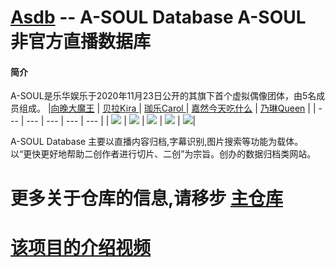 # [Asdb](https://asdb.live) -- A-SOUL Database  A-SOUL 非官方直播数据库 


#### 简介
A-SOUL是乐华娱乐于2020年11月23日公开的其旗下首个虚拟偶像团体，由5名成员组成。
|[向晚大魔王](https://space.bilibili.com/672346917 "向晚大魔王")   | [贝拉Kira ](https://space.bilibili.com/672353429/ "贝拉Kira ")    |  [珈乐Carol ](https://space.bilibili.com/351609538/ "珈乐Carol ")   | [嘉然今天吃什么](https://space.bilibili.com/672328094/ "嘉然今天吃什么")    |  [乃琳Queen](https://space.bilibili.com/672342685/ "乃琳Queen")   | 
| --- | --- | --- | --- | --- | 
|  ![](https://i0.hdslb.com/bfs/face/566078c52b408571d8ae5e3bcdf57b2283024c27.jpg)   |    ![](https://i2.hdslb.com/bfs/face/668af440f8a8065743d3fa79cfa8f017905d0065.jpg) |  ![](https://i2.hdslb.com/bfs/face/a7fea00016a8d3ffb015b6ed8647cc3ed89cbc63.jpg)  |   ![](https://i2.hdslb.com/bfs/face/d399d6f5cf7943a996ae96999ba3e6ae2a2988de.jpg)  |     ![](https://i1.hdslb.com/bfs/face/8895c87082beba1355ea4bc7f91f2786ef49e354.jpg)|   

A-SOUL Database 主要以直播内容归档,字幕识别,图片搜索等功能为载体。  
以“更快更好地帮助二创作者进行切片、二创”为宗旨。创办的数据归档类网站。    
  
# 更多关于仓库的信息,请移步 [主仓库](https://github.com/A-Soul-Database/A-Soul-Database)  
# [该项目的介绍视频](https://space.bilibili.com/19964039/channel/collectiondetail?sid=124510)
